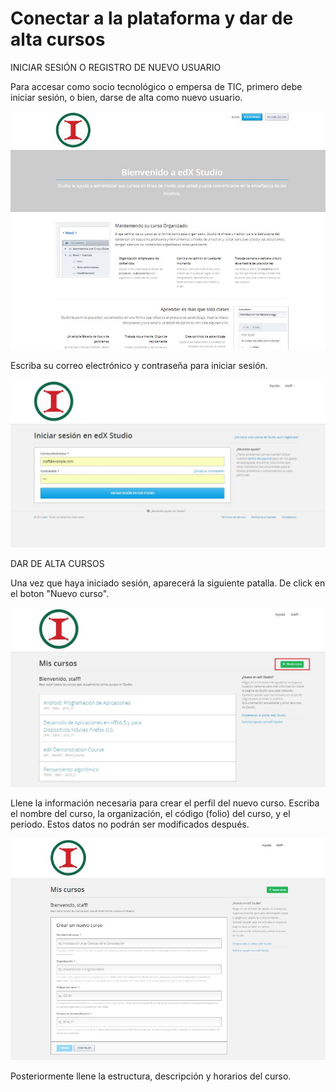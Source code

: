 # Conectar a la plataforma y dar de alta cursos

INICIAR SESIÓN O REGISTRO DE NUEVO USUARIO

Para accesar como socio tecnológico o empersa de TIC, primero debe iniciar sesión, o bien, darse de alta como nuevo usuario.

![home](../images/5-2.JPG)

Escriba su correo electrónico y contraseña para iniciar sesión.

![home](../images/5-2-1.JPG)

DAR DE ALTA CURSOS

Una vez que haya iniciado sesión, aparecerá la siguiente patalla. De click en el boton "Nuevo curso".

![home](../images/5-2-2.JPG)

Llene la información necesaria para crear el perfil del nuevo curso. Escriba el nombre del curso, la organización, el código (folio) del curso, y el periodo. Estos datos no podrán ser modificados después.

![home](../images/5-2-3.JPG) 

Posteriormente llene la estructura, descripción y horarios del curso.
